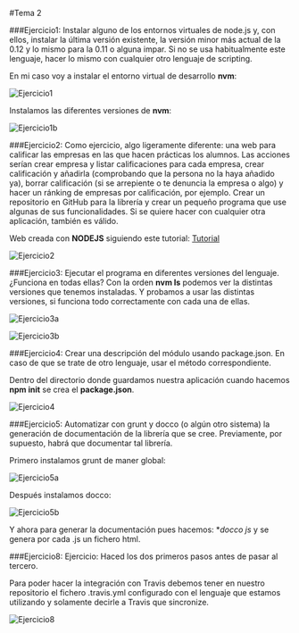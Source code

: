 #Tema 2

###Ejercicio1: Instalar alguno de los entornos virtuales de node.js y, con ellos, instalar la última versión existente, la versión minor más actual de la 0.12 y lo mismo para la 0.11 o alguna impar. Si no se usa habitualmente este lenguaje, hacer lo mismo con cualquier otro lenguaje de scripting. 

En mi caso voy a instalar el entorno virtual de desarrollo **nvm**:

![Ejercicio1](https://www.dropbox.com/s/766cz38a3al5xf3/Ejercicio1.png?dl=1)

Instalamos las diferentes versiones de **nvm**:

![Ejercicio1b](https://www.dropbox.com/s/umh0n46vpuneax1/Ejercicio1b.png?dl=1)

###Ejercicio2: Como ejercicio, algo ligeramente diferente: una web para calificar las empresas en las que hacen prácticas los alumnos. Las acciones serían crear empresa y listar calificaciones para cada empresa, crear calificación y añadirla (comprobando que la persona no la haya añadido ya), borrar calificación (si se arrepiente o te denuncia la empresa o algo) y hacer un ránking de empresas por calificación, por ejemplo. Crear un repositorio en GitHub para la librería y crear un pequeño programa que use algunas de sus funcionalidades. Si se quiere hacer con cualquier otra aplicación, también es válido.

Web creada con **NODEJS** siguiendo este tutorial: [Tutorial](http://codehero.co/nodejs-y-express-instalacion-e-iniciacion/)

![Ejercicio2](https://www.dropbox.com/s/gvdmrrhto1rrrsy/Ejercicio2.png?dl=1)

###Ejercicio3: Ejecutar el programa en diferentes versiones del lenguaje. ¿Funciona en todas ellas?
Con la orden **nvm ls** podemos ver la distintas versiones que tenemos instaladas. Y
probamos a usar las distintas versiones, si funciona todo correctamente con cada una de ellas.

![Ejercicio3a](https://www.dropbox.com/s/gvpjoa2xrxqa2fg/Ejercicio3a.png?dl=1)

![Ejercicio3b](https://www.dropbox.com/s/7y2ewar0s8jrepy/Ejercicio3b.png?dl=1)

###Ejercicio4: Crear una descripción del módulo usando package.json. En caso de que se trate de otro lenguaje, usar el método correspondiente. 

Dentro del directorio donde guardamos nuestra aplicación cuando hacemos **npm init** se crea el **package.json**.

![Ejercicio4](https://www.dropbox.com/s/vvw4ex18m6y1fig/Ejercicio4.png?dl=1)

###Ejercicio5: Automatizar con grunt y docco (o algún otro sistema) la generación de documentación de la librería que se cree. Previamente, por supuesto, habrá que documentar tal librería.

Primero instalamos grunt de maner global:

![Ejercicio5a](https://www.dropbox.com/s/y8lzjd4xwelwa8f/Ejercicio5a.png?dl=1)

Después instalamos docco:

![Ejercicio5b](https://www.dropbox.com/s/zw6iyj9x0r4jx03/Ejercicio5b.png?dl=1)

Y ahora para generar la documentación pues hacemos: **docco *js** y se genera por cada .js un fichero html.

###Ejercicio8: Ejercicio: Haced los dos primeros pasos antes de pasar al tercero.

Para poder hacer la integración con Travis debemos tener en nuestro repositorio el fichero .travis.yml configurado con el lenguaje que estamos utilizando y solamente decirle a Travis que sincronize.

![Ejercicio8](https://www.dropbox.com/s/6i1drppa9sck3cx/Ejercicio8.png?dl=1)
